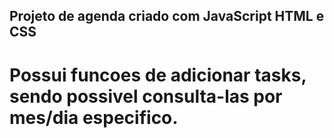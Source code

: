 ## Projeto de agenda criado com JavaScript HTML e CSS

# Possui funcoes de adicionar tasks, sendo possivel consulta-las por mes/dia especifico.
